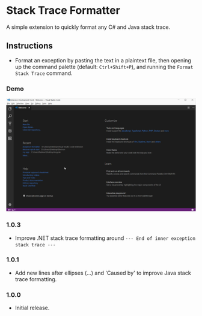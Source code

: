 # Stack Trace Formatter

A simple extension to quickly format any C# and Java stack trace.

## Instructions

* Format an exception by pasting the text in a plaintext file, then opening up the command palette (default: `Ctrl+Shift+P`), and running the `Format Stack Trace` command.

### Demo
![App Demo](demo.gif)

### 1.0.3

* Improve .NET stack trace formatting around `--- End of inner exception stack trace ---`

### 1.0.1

* Add new lines after ellipses (...) and 'Caused by' to improve Java stack trace formatting.

### 1.0.0

* Initial release.
